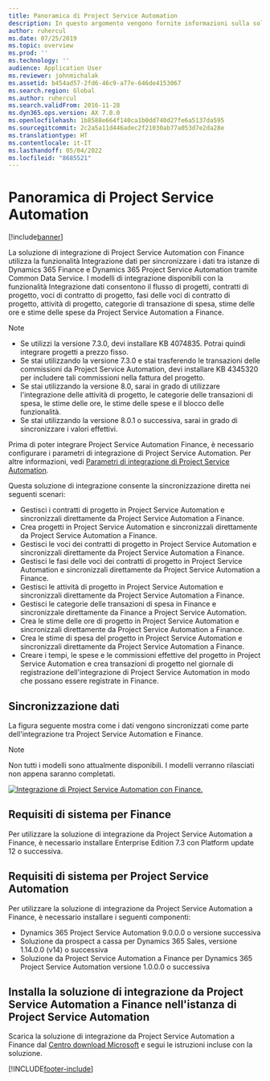 ```yaml
---
title: Panoramica di Project Service Automation
description: In questo argomento vengono fornite informazioni sulla soluzione di integrazione di Dynamics 365 Project Service Automation a Dynamics 365 Finance.
author: ruhercul
ms.date: 07/25/2019
ms.topic: overview
ms.prod: ''
ms.technology: ''
audience: Application User
ms.reviewer: johnmichalak
ms.assetid: b454ad57-2fd6-46c9-a77e-646de4153067
ms.search.region: Global
ms.author: ruhercul
ms.search.validFrom: 2016-11-28
ms.dyn365.ops.version: AX 7.0.0
ms.openlocfilehash: 1b8588e664f140ca1b0dd740d27fe6a5137da595
ms.sourcegitcommit: 2c2a5a11d446adec2f21030ab77a053d7e2da28e
ms.translationtype: HT
ms.contentlocale: it-IT
ms.lasthandoff: 05/04/2022
ms.locfileid: "8685521"
---
```

# <a name="project-service-automation-overview"></a>Panoramica di Project Service Automation

[!include[banner](../includes/banner.md)]


La soluzione di integrazione di Project Service Automation con Finance utilizza la funzionalità Integrazione dati per sincronizzare i dati tra istanze di Dynamics 365 Finance e Dynamics 365 Project Service Automation tramite Common Data Service. I modelli di integrazione disponibili con la funzionalità Integrazione dati consentono il flusso di progetti, contratti di progetto, voci di contratto di progetto, fasi delle voci di contratto di progetto, attività di progetto, categorie di transazione di spesa, stime delle ore e stime delle spese da Project Service Automation a Finance.

> [!NOTE]
> - Se utilizzi la versione 7.3.0, devi installare KB 4074835. Potrai quindi integrare progetti a prezzo fisso.
> - Se stai utilizzando la versione 7.3.0 e stai trasferendo le transazioni delle commissioni da Project Service Automation, devi installare KB 4345320 per includere tali commissioni nella fattura del progetto.
> - Se stai utilizzando la versione 8.0, sarai in grado di utilizzare l'integrazione delle attività di progetto, le categorie delle transazioni di spesa, le stime delle ore, le stime delle spese e il blocco delle funzionalità.
> - Se stai utilizzando la versione 8.0.1 o successiva, sarai in grado di sincronizzare i valori effettivi.

Prima di poter integrare Project Service Automation Finance, è necessario configurare i parametri di integrazione di Project Service Automation. Per altre informazioni, vedi [Parametri di integrazione di Project Service Automation](PSA-parameters.md).

Questa soluzione di integrazione consente la sincronizzazione diretta nei seguenti scenari:

- Gestisci i contratti di progetto in Project Service Automation e sincronizzali direttamente da Project Service Automation a Finance.
- Crea progetti in Project Service Automation e sincronizzali direttamente da Project Service Automation a Finance.
- Gestisci le voci dei contratti di progetto in Project Service Automation e sincronizzali direttamente da Project Service Automation a Finance.
- Gestisci le fasi delle voci dei contratti di progetto in Project Service Automation e sincronizzali direttamente da Project Service Automation a Finance.
- Gestisci le attività di progetto in Project Service Automation e sincronizzali direttamente da Project Service Automation a Finance.
- Gestisci le categorie delle transazioni di spesa in Finance e sincronizzale direttamente da Finance a Project Service Automation.
- Crea le stime delle ore di progetto in Project Service Automation e sincronizzali direttamente da Project Service Automation a Finance.
- Crea le stime di spesa del progetto in Project Service Automation e sincronizzali direttamente da Project Service Automation a Finance.
- Creare i tempi, le spese e le commissioni effettive del progetto in Project Service Automation e crea transazioni di progetto nel giornale di registrazione dell'integrazione di Project Service Automation in modo che possano essere registrate in Finance.

## <a name="data-synchronization"></a>Sincronizzazione dati

La figura seguente mostra come i dati vengono sincronizzati come parte dell'integrazione tra Project Service Automation e Finance.

> [!NOTE]
> Non tutti i modelli sono attualmente disponibili. I modelli verranno rilasciati non appena saranno completati.

[![Integrazione di Project Service Automation con Finance.](./media/PSA-integration.png)](./media/PSA-integration.png)

## <a name="system-requirements-for-finance"></a>Requisiti di sistema per Finance

Per utilizzare la soluzione di integrazione da Project Service Automation a Finance, è necessario installare Enterprise Edition 7.3 con Platform update 12 o successiva.

## <a name="system-requirements-for-project-service-automation"></a>Requisiti di sistema per Project Service Automation

Per utilizzare la soluzione di integrazione da Project Service Automation a Finance, è necessario installare i seguenti componenti:

- Dynamics 365 Project Service Automation 9.0.0.0 o versione successiva
- Soluzione da prospect a cassa per Dynamics 365 Sales, versione 1.14.0.0 (v14) o successiva
- Soluzione da Project Service Automation a Finance per Dynamics 365 Project Service Automation versione 1.0.0.0 o successiva

## <a name="install-the-project-service-automation-to-finance-integration-solution-in-your-project-service-automation-instance"></a>Installa la soluzione di integrazione da Project Service Automation a Finance nell'istanza di Project Service Automation

Scarica la soluzione di integrazione da Project Service Automation a Finance dal [Centro download Microsoft](https://www.microsoft.com/download/details.aspx?id=57016) e segui le istruzioni incluse con la soluzione.


[!INCLUDE[footer-include](../includes/footer-banner.md)]